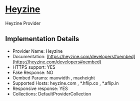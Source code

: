 # [Heyzine](https://heyzine.com)

Heyzine Provider

## Implementation Details

- Provider
Name: Heyzine
- Documentation: [https://heyzine.com/developers#oembed](https://heyzine.com/developers#oembed)
- HTTPS support: YES
- Fake Response: NO
- Oembed Params: maxwidth , maxheight
- Supported Hosts: heyzine.com , *.hflip.co , *.aflip.in
- Responsive response: YES
- Collections: DefaultProviderCollection


